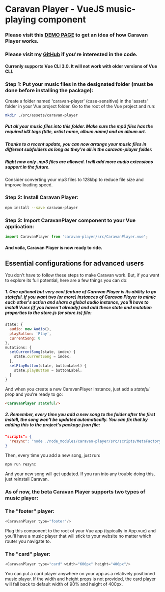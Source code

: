 # Caravan Player - VueJS music-playing component

### Please visit this [DEMO PAGE](https://caravan-player.firebaseapp.com/#/) to get an idea of how Caravan Player works.

### Please visit my [GitHub](https://github.com/phiboi/caravan-player) if you're interested in the code.

#### Currenly supports Vue CLI 3.0. It will not work with older versions of Vue CLI.

### Step 1: Put your music files in the designated folder (must be done before installing the package):
Create a folder named 'caravan-player' (case-sensitive) in the 'assets' folder in your Vue project folder. Go to the root of the Vue project and run:
```sh
mkdir ./src/assets/caravan-player
```
##### Put all your music files into this folder. Make sure the mp3 files has the required id3 tags (title, artist name, album name) and an album art.

##### Thanks to a recent update, you can now arrange your music files in different subfolders as long as they're all in the caravan-player folder.

##### Right now only .mp3 files are allowed. I will add more audio extensions support in the future. 

Consider converting your mp3 files to 128kbp to reduce file size and improve loading speed.

### Step 2: Install Caravan Player:
```sh
npm install --save caravan-player
```

### Step 3: Import CaravanPlayer component to your Vue application:

```js
import CaravanPlayer from 'caravan-player/src/CaravanPlayer.vue';
```

#### And voila, Caravan Player is now ready to ride.

## Essential configurations for advanced users

You don't have to follow these steps to make Caravan work. But, if you want to explore its full potential, here are a few things you can do:

##### 1. One optional but very cool feature of Caravan Player is its ability to go stateful. If you want two (or more) instances of Caravan Player to mimic each other's action and share a global audio instance, you'll have to install Vuex (if you haven't already) and add these state and mutation properties to the store.js (or store.ts) file:

```js
state: {
  audio: new Audio(),
  playButton: 'Play',
  currentSong: 0
},
mutations: {
  setCurrentSong(state, index) {
    state.currentSong = index;
  },
  setPlayButton(state, buttonLabel) {
    state.playButton = buttonLabel;
  }
}
```

And when you create a new CaravanPlayer instance, just add a *stateful* prop and you're ready to go:

```html
<CaravanPlayer stateful/>
```

##### 2. Remember, every time you add a new song to the folder after the first install, the song won't be updated automatically. You can fix that by adding this to the project's package.json file:
```json
"scripts": {
  "resync": "node ./node_modules/caravan-player/src/scripts/MetaFactory.js resync"
}
```
Then, every time you add a new song, just run:
```sh
npm run resync
```
And your new song will get updated. If you run into any trouble doing this, just reinstall Caravan.

### As of now, the beta Caravan Player supports two types of music player:

### The "footer" player:

```js
<CaravanPlayer type="footer"/>
```

Plug this component to the root of your Vue app (typically in App.vue) and you'll have a music player that will stick to your website no matter which router you navigate to.

### The "card" player:

```js
<CaravanPlayer type="card" width="600px" height="400px"/>
```
You can put a card player anywhere on your app as a relatively positioned music player. If the width and height props is not provided, the card player will fall back to default width of 90% and height of 400px.
